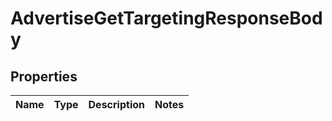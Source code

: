 # AdvertiseGetTargetingResponseBody

## Properties
Name | Type | Description | Notes
------------ | ------------- | ------------- | -------------
